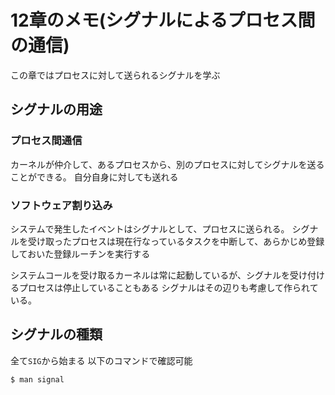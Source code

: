 # 12章のメモ(シグナルによるプロセス間の通信)

この章ではプロセスに対して送られるシグナルを学ぶ

## シグナルの用途

### プロセス間通信

カーネルが仲介して、あるプロセスから、別のプロセスに対してシグナルを送ることができる。
自分自身に対しても送れる

### ソフトウェア割り込み

システムで発生したイベントはシグナルとして、プロセスに送られる。
シグナルを受け取ったプロセスは現在行なっているタスクを中断して、あらかじめ登録しておいた登録ルーチンを実行する

システムコールを受け取るカーネルは常に起動しているが、シグナルを受け付けるプロセスは停止していることもある
シグナルはその辺りも考慮して作られている。

## シグナルの種類

全て`SIG`から始まる
以下のコマンドで確認可能

```bash
$ man signal
```

```